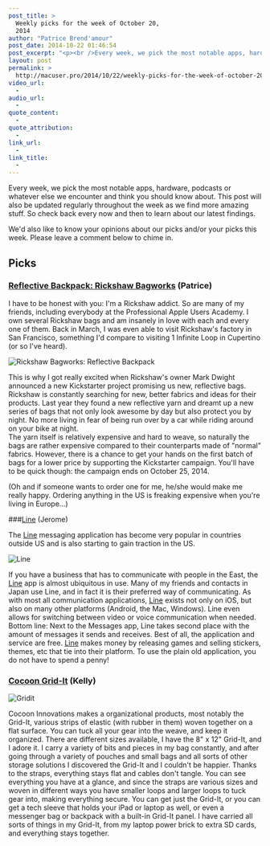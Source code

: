 ```yaml
---
post_title: >
  Weekly picks for the week of October 20,
  2014
author: "Patrice Brend'amour"
post_date: 2014-10-22 01:46:54
post_excerpt: "<p><br />Every week, we pick the most notable apps, hardware, podcasts or what ever else we've encountered and think you should know of. This post will also be updated regularly throughout the week as we find more amazing stuff. So check back every now and then to learn about our latest findings.</p><p>Our picks this week:</p><ul><li>Reflective Backpack: Rickshaw Bagworks</li><li>Line (App)</li><li>Cocoon Grid-It</li></ul>"
layout: post
permalink: >
  http://macuser.pro/2014/10/22/weekly-picks-for-the-week-of-october-20-2014/
video_url:
  - 
audio_url:
  - 
quote_content:
  - 
quote_attribution:
  - 
link_url:
  - 
link_title:
  - 
---
```

Every week, we pick the most notable apps, hardware, podcasts or whatever else we encounter and think you should know about. This post will also be updated regularly throughout the week as we find more amazing stuff. So check back every now and then to learn about our latest findings.

We'd also like to know your opinions about our picks and/or your picks this week. Please leave a comment below to chime in.

<h2>Picks</h2>

<h3><a href="https://www.kickstarter.com/projects/markdwight/amazing-reflective-backpack-by-rickshaw-bagworks">Reflective Backpack: Rickshaw Bagworks</a> (Patrice)</h3>

I have to be honest with you: I'm a Rickshaw addict. So are many of my friends, including everybody at the Professional Apple Users Academy. I own several Rickshaw bags and am insanely in love with each and every one of them. Back in March, I was even able to visit Rickshaw's factory in San Francisco, something I'd compare to visiting 1 Infinite Loop in Cupertino (or so I've heard).

<img src="/wp-content/uploads/2014/10/rickshaw_reflective.gif" alt="Rickshaw Bagworks: Reflective Backpack" title="Here you can see how the reflective fabric looks like" />

This is why I got really excited when Rickshaw's owner Mark Dwight announced a new Kickstarter project promising us new, reflective bags. Rickshaw is constantly searching for new, better fabrics and ideas for their products. Last year they found a new reflective yarn and dreamt up a new series of bags that not only look awesome by day but also protect you by night. No more living in fear of being run over by a car while riding around on your bike at night.<br />
The yarn itself is relatively expensive and hard to weave, so naturally the bags are rather expensive compared to their counterparts made of "normal" fabrics. However, there is a chance to get your hands on the first batch of bags for a lower price by supporting the Kickstarter campaign. You'll have to be quick though: the campaign ends on October 25, 2014.

(Oh and if someone wants to order one for me, he/she would make me really happy. Ordering anything in the US is freaking expensive when you're living in Europe...)

###<a href="https://itunes.apple.com/us/app/line/id443904275?mt=8&amp;uo=4&amp;at=1l3v3UY">Line</a> (Jerome)

The <a href="https://itunes.apple.com/us/app/line/id443904275?mt=8&amp;uo=4&amp;at=1l3v3UY">Line</a> messaging application has become very popular in countries outside US and is also starting to gain traction in the US.

<img src="/wp-content/uploads/2014/10/LINE_icon02.png" alt="Line" title="Line" />

If you have a business that has to communicate with people in the East, the <a href="https://itunes.apple.com/us/app/line/id443904275?mt=8&amp;uo=4&amp;at=1l3v3UY">Line</a> app is almost ubiquitous in use.  Many of my friends and contacts in Japan use Line, and in fact it is their preferred way of communicating.  As with most all communication applications, <a href="https://itunes.apple.com/us/app/line/id443904275?mt=8&amp;uo=4&amp;at=1l3v3UY">Line</a>  exists not only on iOS, but also on many other platforms (Android, the Mac, Windows).  Line even allows for switching between video or voice communication when needed.  Bottom line:  Next to the Messages app, Line takes second place with the amount of messages it sends and receives.  Best of all, the application and service are free.  <a href="https://itunes.apple.com/us/app/line/id443904275?mt=8&amp;uo=4&amp;at=1l3v3UY">Line</a> makes money by releasing games and selling stickers, themes, etc that tie into their platform.  To use the plain old application, you do not have to spend a penny!

<h3><a href="http://www.cocooninnovations.com/cat_info.php">Cocoon Grid-It</a> (Kelly)</h3>

<img src="/wp-content/uploads/2014/10/GridIt-black.jpg" alt="Gridit" title="Gridit" />

Cocoon Innovations makes a organizational products, most notably the Grid-It, various strips of elastic (with rubber in them) woven together on a flat surface. You can tuck all your gear into the weave, and keep it organized. There are different sizes available, I have the 8" x 12" Grid-It, and I adore it. I carry a variety of bits and pieces in my bag constantly, and after going through a variety of pouches and small bags and all sorts of other storage solutions I discovered the Grid-It and I couldn't be happier. Thanks to the straps, everything stays flat and cables don't tangle. You can see everything you have at a glance, and since the straps are various sizes and woven in different ways you have smaller loops and larger loops to tuck gear into, making everything secure. You can get just the Grid-It, or you can get a tech sleeve that holds your iPad or laptop as well, or even a messenger bag or backpack with a built-in Grid-It panel. I have carried all sorts of things in my Grid-It, from my laptop power brick to extra SD cards, and everything stays together.